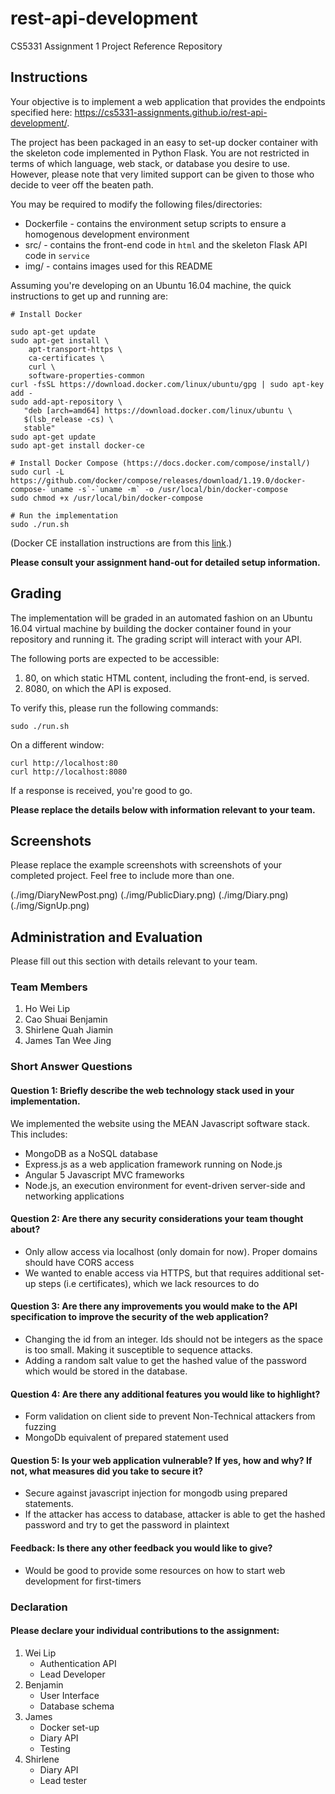 # rest-api-development

CS5331 Assignment 1 Project Reference Repository

## Instructions

Your objective is to implement a web application that provides the endpoints
specified here: https://cs5331-assignments.github.io/rest-api-development/.

The project has been packaged in an easy to set-up docker container with the
skeleton code implemented in Python Flask. You are not restricted in terms of
which language, web stack, or database you desire to use. However, please note
that very limited support can be given to those who decide to veer off the
beaten path.

You may be required to modify the following files/directories:

- Dockerfile - contains the environment setup scripts to ensure a homogenous
  development environment
- src/ - contains the front-end code in `html` and the skeleton Flask API code
  in `service`
- img/ - contains images used for this README

Assuming you're developing on an Ubuntu 16.04 machine, the quick instructions
to get up and running are:

```
# Install Docker

sudo apt-get update
sudo apt-get install \
    apt-transport-https \
    ca-certificates \
    curl \
    software-properties-common
curl -fsSL https://download.docker.com/linux/ubuntu/gpg | sudo apt-key add -
sudo add-apt-repository \
   "deb [arch=amd64] https://download.docker.com/linux/ubuntu \
   $(lsb_release -cs) \
   stable"
sudo apt-get update
sudo apt-get install docker-ce

# Install Docker Compose (https://docs.docker.com/compose/install/)
sudo curl -L https://github.com/docker/compose/releases/download/1.19.0/docker-compose-`uname -s`-`uname -m` -o /usr/local/bin/docker-compose
sudo chmod +x /usr/local/bin/docker-compose

# Run the implementation
sudo ./run.sh
```

(Docker CE installation instructions are from this
[link](https://docs.docker.com/install/linux/docker-ce/ubuntu/#install-using-the-repository).)

**Please consult your assignment hand-out for detailed setup information.**

## Grading

The implementation will be graded in an automated fashion on an Ubuntu 16.04
virtual machine by building the docker container found in your repository and
running it. The grading script will interact with your API.

The following ports are expected to be accessible:

1. 80, on which static HTML content, including the front-end, is served.
2. 8080, on which the API is exposed.

To verify this, please run the following commands:

```
sudo ./run.sh
```

On a different window:

```
curl http://localhost:80
curl http://localhost:8080
```

If a response is received, you're good to go.

**Please replace the details below with information relevant to your team.**

## Screenshots

Please replace the example screenshots with screenshots of your completed
project. Feel free to include more than one.

(./img/DiaryNewPost.png)
(./img/PublicDiary.png)
(./img/Diary.png)
(./img/SignUp.png)

## Administration and Evaluation

Please fill out this section with details relevant to your team.

### Team Members

1. Ho Wei Lip
2. Cao Shuai Benjamin
3. Shirlene Quah Jiamin
4. James Tan Wee Jing

### Short Answer Questions

#### Question 1: Briefly describe the web technology stack used in your implementation.

We implemented the website using the MEAN Javascript software stack. This includes:
 - MongoDB as a NoSQL database
 - Express.js as a web application framework running on Node.js
 - Angular 5 Javascript MVC frameworks
 - Node.js, an execution environment for event-driven server-side and networking applications

#### Question 2: Are there any security considerations your team thought about?

 - Only allow access via localhost (only domain for now). Proper domains should have CORS access
 - We wanted to enable access via HTTPS, but that requires additional set-up steps (i.e certificates), which we lack resources to do

#### Question 3: Are there any improvements you would make to the API specification to improve the security of the web application?

 - Changing the id from an integer. Ids should not be integers as the space is too small. Making it susceptible to sequence attacks.
 - Adding a random salt value to get the hashed value of the password which would be stored in the database.

#### Question 4: Are there any additional features you would like to highlight?

 - Form validation on client side to prevent Non-Technical attackers from fuzzing
 - MongoDb equivalent of prepared statement used

#### Question 5: Is your web application vulnerable? If yes, how and why? If not, what measures did you take to secure it?

 - Secure against javascript injection for mongodb using prepared statements.
 - If the attacker has access to database, attacker is able to get the hashed password and try to get the password in plaintext

#### Feedback: Is there any other feedback you would like to give?

 - Would be good to provide some resources on how to start web development for first-timers

### Declaration

#### Please declare your individual contributions to the assignment:

1. Wei Lip
    - Authentication API
    - Lead Developer
2. Benjamin
    - User Interface
    - Database schema
3. James
    - Docker set-up
    - Diary API
    - Testing
4. Shirlene
    - Diary API
    - Lead tester

